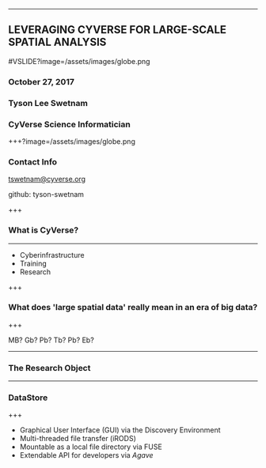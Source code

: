 <!--
Slide delimiters are given by:
horizontal: ---
vertical: +++
-->

---

## LEVERAGING CYVERSE FOR LARGE-SCALE SPATIAL ANALYSIS

#VSLIDE?image=/assets/images/globe.png

### October 27, 2017
### Tyson Lee Swetnam
### CyVerse Science Informatician

+++?image=/assets/images/globe.png

### Contact Info

tswetnam@cyverse.org

github: tyson-swetnam

+++

### What is CyVerse?

---

* Cyberinfrastructure
* Training
* Research

+++

### What does 'large spatial data' really mean in an era of big data?

+++

MB? Gb? Pb? Tb? Pb? Eb?

---

### The Research Object

---

### DataStore

+++

* Graphical User Interface (GUI) via the Discovery Environment
* Multi-threaded file transfer (iRODS)
* Mountable as a local file directory via FUSE
* Extendable API for developers via _*Agave*_

